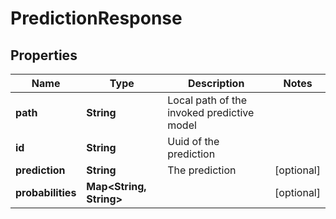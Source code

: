 

# PredictionResponse

## Properties

Name | Type | Description | Notes
------------ | ------------- | ------------- | -------------
**path** | **String** | Local path of the invoked predictive model | 
**id** | **String** | Uuid of the prediction | 
**prediction** | **String** | The prediction |  [optional]
**probabilities** | **Map&lt;String, String&gt;** |  |  [optional]



